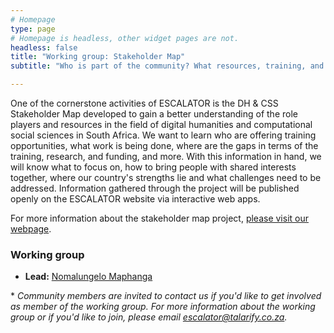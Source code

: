 ```yaml
---
# Homepage
type: page
# Homepage is headless, other widget pages are not.
headless: false
title: "Working group: Stakeholder Map"
subtitle: "Who is part of the community? What resources, training, and funding is available?"

---
```


One of the cornerstone activities of ESCALATOR is the DH & CSS Stakeholder Map developed to gain a better understanding of the role players and resources in the field of digital humanities and computational social sciences in South Africa. We want to learn who are offering training opportunities, what work is being done, where are the gaps in terms of the training, research, and funding, and more. With this information in hand, we will know what to focus on, how to bring people with shared interests together, where our country's strengths lie and what challenges need to be addressed. Information gathered through the project will be published openly on the ESCALATOR website via interactive web apps.

For more information about the stakeholder map project, [please visit our webpage](../../stakeholder-map/).


### Working group

- **Lead:** [Nomalungelo Maphanga](../../authors/noma_maphanga/)

\* *Community members are invited to contact us if you'd like to get involved as member of the working group. For more information about the working group or if you'd like to join, please email [escalator@talarify.co.za](mailto:escalator@talarify.co.za).*